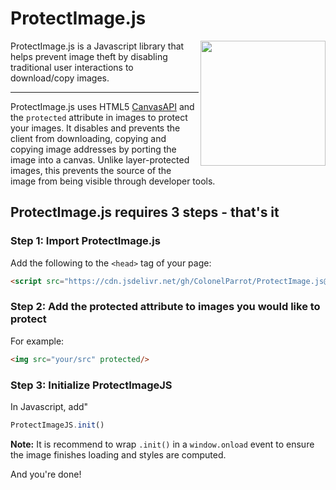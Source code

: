 # ProtectImage.js

<img src="https://user-images.githubusercontent.com/65585002/115801594-21660000-a3ab-11eb-88a0-3dddb0c1afbe.png" height="200" align="right">
ProtectImage.js is a Javascript library that helps prevent image theft by disabling traditional user interactions to download/copy images.
<hr>


ProtectImage.js uses HTML5 [CanvasAPI](https://developer.mozilla.org/en-US/docs/Web/API/Canvas_API) and the `protected` attribute in images to protect your images. It disables and prevents the client from downloading, copying and copying image addresses by porting the image into a canvas. Unlike layer-protected images, this prevents the source of the image from being visible through developer tools.


## ProtectImage.js requires 3 steps - that's it

### Step 1: Import ProtectImage.js

Add the following to the `<head>` tag of your page:

```html
<script src="https://cdn.jsdelivr.net/gh/ColonelParrot/ProtectImage.js@latest/src/script.min.js"></script>
```

### Step 2: Add the protected attribute to images you would like to protect

For example:

```html
<img src="your/src" protected/>
```

### Step 3: Initialize ProtectImageJS

In Javascript, add"

```javascript
ProtectImageJS.init()
```

**Note:** It is recommend to wrap `.init()` in a `window.onload` event to ensure the image finishes loading and styles are computed.

And you're done!
